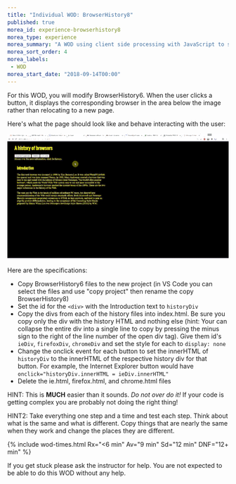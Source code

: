```yaml
---
title: "Individual WOD: BrowserHistory8"
published: true
morea_id: experience-browserhistory8
morea_type: experience
morea_summary: "A WOD using client side processing with JavaScript to show off the magic of DHTML."
morea_sort_order: 4
morea_labels:
 - WOD
morea_start_date: "2018-09-14T00:00"
---
```



For this WOD, you will modify BrowserHistory6.
When the user clicks a button, it displays the corresponding browser in the area below the image rather than relocating to a new page. 

Here's what the page should look like and behave interacting with the user:

![browserhistory8](BrowserHistory8.gif)

Here are the specifications:

- Copy BrowserHistory6 files to the new project (in VS Code you can select the files and use "copy project" then rename the copy BrowserHistory8)
- Set the id for the `<div>` with the Introduction text to `historyDiv`
- Copy the divs from each of the history files into index.html. Be sure you copy only the div with the history HTML and nothing else (hint: Your can collapse the entire div into a single line to copy by pressing the minus sign to the right of the line number of the open div tag).  Give them id's `ieDiv`, `firefoxDiv`, `chromeDiv` and set the style for each to `display: none` 
- Change the onclick event for each button to set the innerHTML of `historyDiv` to the innerHTML of the respective history div for that button. For example, the Internet Explorer button would have `onclick="historyDiv.innerHTML = ieDiv.innerHTML"`
- Delete the ie.html, firefox.html, and chrome.html files


HINT: This is **MUCH** easier than it sounds. *Do not over do it!* If your code is getting complex you are probably not doing the right thing!

HINT2: Take everything one step and a time and test each step. Think about what is the same and what is different. Copy things that are nearly the same when they work and change the places they are different.

{% include wod-times.html Rx="<6 min" Av="9 min" Sd="12 min" DNF="12+ min" %}

If you get stuck please ask the instructor for help. You are not expected to be able to do this WOD without any help.